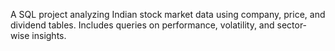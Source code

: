 A SQL project analyzing Indian stock market data using company, price, and dividend tables. Includes queries on performance, volatility, and sector-wise insights.
